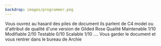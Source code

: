 ```yaml
---
backdrop: images/programmer.png
---
```


Vous ouvrez au hasard des piles de document ils parlent de C4 model ou d'attribut de qualité d'une version de Gilded Rose Qualité 
Maintenable 1/10
Modifiable 2/10
Testable 0/10
Scalable 1/10
....
Vous garder le document et vous rentrer dans le bureau de Archie

<Page url="/assaut-tour-ivoir/131" instructions="" action="Frapper et entrer" condition="none" />
